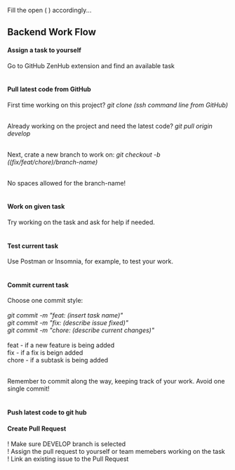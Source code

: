 Fill the open ( ) accordingly...<br>

## Backend Work Flow

#### Assign a task to yourself
Go to GitHub ZenHub extension and find an available task<br><br>

#### Pull latest code from GitHub
First time working on this project?
_git clone (ssh command line from GitHub)_<br><br>

Already working on the project and need the latest code?
_git pull origin develop_<br><br>

Next, crate a new branch to work on:
_git checkout -b ((fix/feat/chore)/branch-name)_<br><br>

No spaces allowed for the branch-name!<br><br>

#### Work on given task
Try working on the task and ask for help if needed.<br><br>

#### Test current task
Use Postman or Insomnia, for example, to test your work.<br><br>

#### Commit current task
Choose one commit style: <br><br>
_git commit -m "feat: (insert task name)"_ <br>
_git commit -m "fix: (describe issue fixed)"_ <br>
_git commit -m "chore: (describe current changes)"_ <br><br>
feat - if a new feature is being added <br>
fix - if a fix is beign added <br>
chore - if a subtask is being added<br><br>

Remember to commit along the way, keeping track of your work. Avoid one single commit!<br><br>

#### Push latest code to git hub

#### Create Pull Request
! Make sure DEVELOP branch is selected <br>
! Assign the pull request to yourself or team memebers working on the task <br>
! Link an existing issue to the Pull Request
